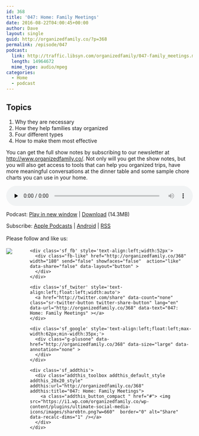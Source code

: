 ```yaml
---
id: 368
title: '047: Home: Family Meetings'
date: 2016-08-22T04:00:45+00:00
author: Dave
layout: single
guid: http://organizedfamily.co/?p=368
permalink: /episode/047
podcast:
  link: http://traffic.libsyn.com/organizedfamily/047-family_meetings.mp3
  length: 14964672
  mime_type: audio/mpeg
categories:
  - Home
  - podcast
---
```

## Topics

  1. Why they are necessary
  2. How they help families stay organized
  3. Four different types
  4. How to make them most effective

You can get the full show notes by subscribing to our newsletter at <http://www.organizedfamily.co/>. Not only will you get the show notes, but you will also get access to tools that can help you organized trips, have more meaningful conversations at the dinner table and some sample chore charts you can use in your home.

<div class="powerpress_player" id="powerpress_player_5368">
  <audio class="wp-audio-shortcode" id="audio-368-48" preload="none" style="width: 100%;" controls="controls"><source type="audio/mpeg" src="http://traffic.libsyn.com/organizedfamily/047-family_meetings.mp3?_=48" /><a href="http://traffic.libsyn.com/organizedfamily/047-family_meetings.mp3">http://traffic.libsyn.com/organizedfamily/047-family_meetings.mp3</a></audio>
</div>

<p class="powerpress_links powerpress_links_mp3">
  Podcast: <a href="http://traffic.libsyn.com/organizedfamily/047-family_meetings.mp3" class="powerpress_link_pinw" target="_blank" title="Play in new window" onclick="return powerpress_pinw('http://organizedfamily.co/?powerpress_pinw=368-podcast');" rel="nofollow">Play in new window</a> | <a href="http://traffic.libsyn.com/organizedfamily/047-family_meetings.mp3" class="powerpress_link_d" title="Download" rel="nofollow" download="047-family_meetings.mp3">Download</a> (14.3MB)
</p>

<p class="powerpress_links powerpress_subscribe_links">
  Subscribe: <a href="https://itunes.apple.com/us/podcast/organized-family/id1047979605?mt=2&ls=1#episodeGuid=http%3A%2F%2Forganizedfamily.co%2F%3Fp%3D368" class="powerpress_link_subscribe powerpress_link_subscribe_itunes" title="Subscribe on Apple Podcasts" rel="nofollow">Apple Podcasts</a> | <a href="http://subscribeonandroid.com/organizedfamily.co/feed/podcast" class="powerpress_link_subscribe powerpress_link_subscribe_android" title="Subscribe on Android" rel="nofollow">Android</a> | <a href="http://organizedfamily.co/feed/podcast" class="powerpress_link_subscribe powerpress_link_subscribe_rss" title="Subscribe via RSS" rel="nofollow">RSS</a>
</p>

<div class='sfsi_Sicons' style='width: 100%; display: inline-block; vertical-align: middle; text-align:left'>
  <div style='margin:0px 8px 0px 0px; line-height: 24px'>
    <span>Please follow and like us:</span>
  </div>
  
  <div class='sfsi_socialwpr'>
    <div class='sf_subscrbe' style='text-align:left;float:left;width:64px'>
      <a href="http://www.specificfeeds.com/widget/emailsubscribe/MTc5ODgx/OA==/" target="_blank"><img src="https://i2.wp.com/organizedfamily.co/wp-content/plugins/ultimate-social-media-icons/images/follow_subscribe.png?w=660" data-recalc-dims="1" /></a>
    </div>
    
    <div class='sf_fb' style='text-align:left;width:52px'>
      <div class="fb-like" href="http://organizedfamily.co/368" width="180" send="false" showfaces="false"  action="like" data-share="false" data-layout="button" >
      </div>
    </div>
    
    <div class='sf_twiter' style='text-align:left;float:left;width:auto'>
      <a href="http://twitter.com/share" data-count="none" class="sr-twitter-button twitter-share-button" lang="en" data-url="http://organizedfamily.co/368" data-text="047: Home: Family Meetings" ></a>
    </div>
    
    <div class='sf_google' style='text-align:left;float:left;max-width:62px;min-width:35px;'>
      <div class="g-plusone" data-href="http://organizedfamily.co/368" data-size="large" data-annotation="none" >
      </div>
    </div>
    
    <div class='sf_addthis'>
      <div class="addthis_toolbox addthis_default_style addthis_20x20_style" addthis:url="http://organizedfamily.co/368" addthis:title="047: Home: Family Meetings">
        <a class="addthis_button_compact " href="#"> <img src="https://i1.wp.com/organizedfamily.co/wp-content/plugins/ultimate-social-media-icons/images/sharebtn.png?w=660"  border="0" alt="Share" data-recalc-dims="1" /></a>
      </div>
    </div>
  </div>
</div>
